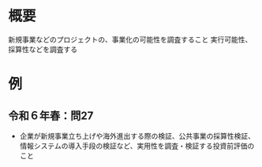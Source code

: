 # 概要
新規事業などのプロジェクトの、事業化の可能性を調査すること
実行可能性、採算性などを調査する

# 例
## 令和６年春：問27
- 企業が新規事業立ち上げや海外進出する際の検証、公共事業の採算性検証、情報システムの導入手段の検証など、実用性を調査・検証する投資前評価のこと